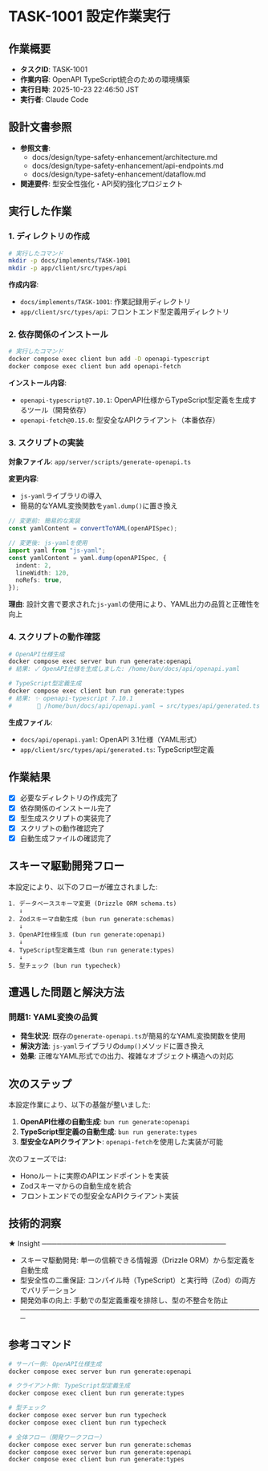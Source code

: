 # TASK-1001 設定作業実行

## 作業概要

- **タスクID**: TASK-1001
- **作業内容**: OpenAPI TypeScript統合のための環境構築
- **実行日時**: 2025-10-23 22:46:50 JST
- **実行者**: Claude Code

## 設計文書参照

- **参照文書**:
  - docs/design/type-safety-enhancement/architecture.md
  - docs/design/type-safety-enhancement/api-endpoints.md
  - docs/design/type-safety-enhancement/dataflow.md
- **関連要件**: 型安全性強化・API契約強化プロジェクト

## 実行した作業

### 1. ディレクトリの作成

```bash
# 実行したコマンド
mkdir -p docs/implements/TASK-1001
mkdir -p app/client/src/types/api
```

**作成内容**:
- `docs/implements/TASK-1001`: 作業記録用ディレクトリ
- `app/client/src/types/api`: フロントエンド型定義用ディレクトリ

### 2. 依存関係のインストール

```bash
# 実行したコマンド
docker compose exec client bun add -D openapi-typescript
docker compose exec client bun add openapi-fetch
```

**インストール内容**:
- `openapi-typescript@7.10.1`: OpenAPI仕様からTypeScript型定義を生成するツール（開発依存）
- `openapi-fetch@0.15.0`: 型安全なAPIクライアント（本番依存）

### 3. スクリプトの実装

**対象ファイル**: `app/server/scripts/generate-openapi.ts`

**変更内容**:
- `js-yaml`ライブラリの導入
- 簡易的なYAML変換関数を`yaml.dump()`に置き換え

```typescript
// 変更前: 簡易的な実装
const yamlContent = convertToYAML(openAPISpec);

// 変更後: js-yamlを使用
import yaml from "js-yaml";
const yamlContent = yaml.dump(openAPISpec, {
  indent: 2,
  lineWidth: 120,
  noRefs: true,
});
```

**理由**: 設計文書で要求された`js-yaml`の使用により、YAML出力の品質と正確性を向上

### 4. スクリプトの動作確認

```bash
# OpenAPI仕様生成
docker compose exec server bun run generate:openapi
# 結果: ✓ OpenAPI仕様を生成しました: /home/bun/docs/api/openapi.yaml

# TypeScript型定義生成
docker compose exec client bun run generate:types
# 結果: ✨ openapi-typescript 7.10.1
#       🚀 /home/bun/docs/api/openapi.yaml → src/types/api/generated.ts [50.3ms]
```

**生成ファイル**:
- `docs/api/openapi.yaml`: OpenAPI 3.1仕様（YAML形式）
- `app/client/src/types/api/generated.ts`: TypeScript型定義

## 作業結果

- [x] 必要なディレクトリの作成完了
- [x] 依存関係のインストール完了
- [x] 型生成スクリプトの実装完了
- [x] スクリプトの動作確認完了
- [x] 自動生成ファイルの確認完了

## スキーマ駆動開発フロー

本設定により、以下のフローが確立されました:

```
1. データベーススキーマ変更 (Drizzle ORM schema.ts)
   ↓
2. Zodスキーマ自動生成 (bun run generate:schemas)
   ↓
3. OpenAPI仕様生成 (bun run generate:openapi)
   ↓
4. TypeScript型定義生成 (bun run generate:types)
   ↓
5. 型チェック (bun run typecheck)
```

## 遭遇した問題と解決方法

### 問題1: YAML変換の品質

- **発生状況**: 既存の`generate-openapi.ts`が簡易的なYAML変換関数を使用
- **解決方法**: `js-yaml`ライブラリの`dump()`メソッドに置き換え
- **効果**: 正確なYAML形式での出力、複雑なオブジェクト構造への対応

## 次のステップ

本設定作業により、以下の基盤が整いました:

1. **OpenAPI仕様の自動生成**: `bun run generate:openapi`
2. **TypeScript型定義の自動生成**: `bun run generate:types`
3. **型安全なAPIクライアント**: `openapi-fetch`を使用した実装が可能

次のフェーズでは:
- Honoルートに実際のAPIエンドポイントを実装
- Zodスキーマからの自動生成を統合
- フロントエンドでの型安全なAPIクライアント実装

## 技術的洞察

★ Insight ─────────────────────────────────────
- スキーマ駆動開発: 単一の信頼できる情報源（Drizzle ORM）から型定義を自動生成
- 型安全性の二重保証: コンパイル時（TypeScript）と実行時（Zod）の両方でバリデーション
- 開発効率の向上: 手動での型定義重複を排除し、型の不整合を防止
─────────────────────────────────────────────────

## 参考コマンド

```bash
# サーバー側: OpenAPI仕様生成
docker compose exec server bun run generate:openapi

# クライアント側: TypeScript型定義生成
docker compose exec client bun run generate:types

# 型チェック
docker compose exec server bun run typecheck
docker compose exec client bun run typecheck

# 全体フロー（開発ワークフロー）
docker compose exec server bun run generate:schemas
docker compose exec server bun run generate:openapi
docker compose exec client bun run generate:types
```
